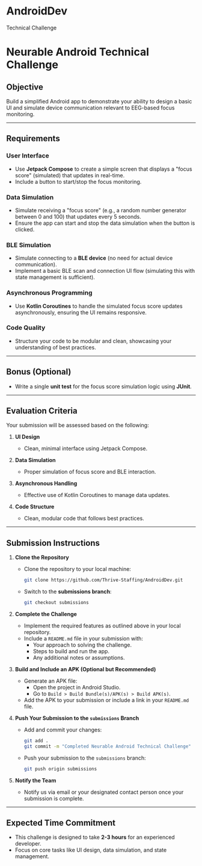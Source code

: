 # AndroidDev
Technical Challenge
# Neurable Android Technical Challenge

## Objective
Build a simplified Android app to demonstrate your ability to design a basic UI and simulate device communication relevant to EEG-based focus monitoring.

---

## Requirements

### User Interface
- Use **Jetpack Compose** to create a simple screen that displays a "focus score" (simulated) that updates in real-time.
- Include a button to start/stop the focus monitoring.

### Data Simulation
- Simulate receiving a "focus score" (e.g., a random number generator between 0 and 100) that updates every 5 seconds.
- Ensure the app can start and stop the data simulation when the button is clicked.

### BLE Simulation
- Simulate connecting to a **BLE device** (no need for actual device communication).
- Implement a basic BLE scan and connection UI flow (simulating this with state management is sufficient).

### Asynchronous Programming
- Use **Kotlin Coroutines** to handle the simulated focus score updates asynchronously, ensuring the UI remains responsive.

### Code Quality
- Structure your code to be modular and clean, showcasing your understanding of best practices.

---

## Bonus (Optional)
- Write a single **unit test** for the focus score simulation logic using **JUnit**.

---

## Evaluation Criteria
Your submission will be assessed based on the following:

1. **UI Design**  
   - Clean, minimal interface using Jetpack Compose.

2. **Data Simulation**  
   - Proper simulation of focus score and BLE interaction.

3. **Asynchronous Handling**  
   - Effective use of Kotlin Coroutines to manage data updates.

4. **Code Structure**  
   - Clean, modular code that follows best practices.

---

## Submission Instructions

1. **Clone the Repository**
   - Clone the repository to your local machine:
     ```bash
     git clone https://github.com/Thrive-Staffing/AndroidDev.git
     ```
   - Switch to the **submissions branch**:
     ```bash
     git checkout submissions
     ```

2. **Complete the Challenge**
   - Implement the required features as outlined above in your local repository.
   - Include a `README.md` file in your submission with:
     - Your approach to solving the challenge.
     - Steps to build and run the app.
     - Any additional notes or assumptions.

3. **Build and Include an APK (Optional but Recommended)**  
   - Generate an APK file:
     - Open the project in Android Studio.
     - Go to `Build > Build Bundle(s)/APK(s) > Build APK(s)`.
   - Add the APK to your submission or include a link in your `README.md` file.

4. **Push Your Submission to the `submissions` Branch**
   - Add and commit your changes:
     ```bash
     git add .
     git commit -m "Completed Neurable Android Technical Challenge"
     ```
   - Push your submission to the `submissions` branch:
     ```bash
     git push origin submissions
     ```

5. **Notify the Team**
   - Notify us via email or your designated contact person once your submission is complete.

---

## Expected Time Commitment
- This challenge is designed to take **2-3 hours** for an experienced developer.
- Focus on core tasks like UI design, data simulation, and state management.
